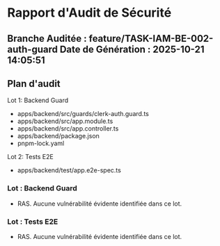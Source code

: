 # Rapport d'Audit de Sécurité
**Branche Auditée :** feature/TASK-IAM-BE-002-auth-guard
**Date de Génération :** 2025-10-21 14:05:51
---

## Plan d'audit

Lot 1: Backend Guard
- apps/backend/src/guards/clerk-auth.guard.ts
- apps/backend/src/app.module.ts
- apps/backend/src/app.controller.ts
- apps/backend/package.json
- pnpm-lock.yaml

Lot 2: Tests E2E
- apps/backend/test/app.e2e-spec.ts

### Lot : Backend Guard
- RAS. Aucune vulnérabilité évidente identifiée dans ce lot.

### Lot : Tests E2E
- RAS. Aucune vulnérabilité évidente identifiée dans ce lot.

